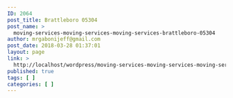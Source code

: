 ```yaml
---
ID: 2064
post_title: Brattleboro 05304
post_name: >
  moving-services-moving-services-moving-services-brattleboro-05304
author: mrgabonijeff@gmail.com
post_date: 2018-03-28 01:37:01
layout: page
link: >
  http://localhost/wordpress/moving-services-moving-services-moving-services-brattleboro-05304/
published: true
tags: [ ]
categories: [ ]
---
```

